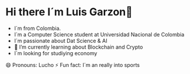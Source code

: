 # Hi there I´m Luis Garzon👋

- I´m from Colombia.
- I´m a Computer Science student at Universidad Nacional de Colombia 
- I´m passionate about Dat Science & AI
- 🌱 I’m currently learning about Blockchain and Crypto
- I´m looking for studiying economy 

😄 Pronouns: Lucho
⚡ Fun fact: I´m an really into sports


